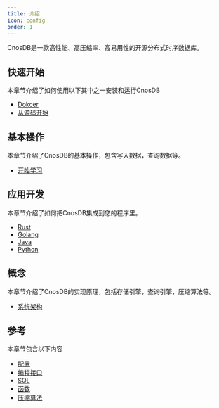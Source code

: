 ```yaml
---
title: 介绍
icon: config
order: 1
---
```


CnosDB是一款高性能、高压缩率、高易用性的开源分布式时序数据库。

## 快速开始

本章节介绍了如何使用以下其中之一安装和运行CnosDB

- [Dokcer](guide/quick_start.md#Docker)
- [从源码开始](guide/quick_start.md#从源码开始)

## 基本操作

本章节介绍了CnosDB的基本操作，包含写入数据，查询数据等。
- [开始学习](guide/QUICK_START.md#基本操作)

## 应用开发

本章节介绍了如何把CnosDB集成到您的程序里。
- [Rust](guide/application.md#rust)
- [Golang](guide/application.md#golang)
- [Java](guide/application.md#java)
- [Python](guide/application.md#python)

## 概念

本章节介绍了CnosDB的实现原理，包括存储引擎，查询引擎，压缩算法等。
- [系统架构](guide/arch.md) 


## 参考

本章节包含以下内容
- [配置](guide/reference/config.md)
- [编程接口](guide/reference/api.md)
- [SQL](guide/reference/sql.md)
- [函数](guide/reference/function.md)
- [压缩算法](guide/reference/compress.md)
